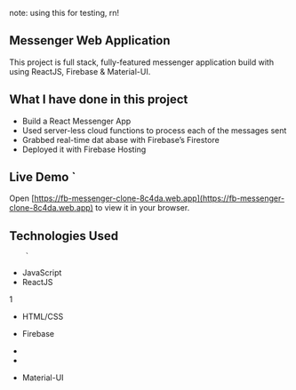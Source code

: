 note: using this for testing, rn!

## Messenger Web Application 

This project is full stack, fully-featured messenger application build with using ReactJS, Firebase & Material-UI.

               
## What I have done in this project  

- Build a React Messenger App     
- Used server-less cloud functions to process each of the messages sent 
- Grabbed real-time dat abase        with Firebase’s Firestore 
- Deployed it with Firebase Hosting                     

## Live Demo   `                                                                                                                                                         
Open [https://fb-messenger-clone-8c4da.web.app](https://fb-messenger-clone-8c4da.web.app) to view it in your
browser.        

    
## Technologies Used                
                                                    
        `                               
                                                                                                                                             
- JavaScript                               
- ReactJS               

1                       

                        


- HTML/CSS
- Firebase
- 
- 



- Material-UI


